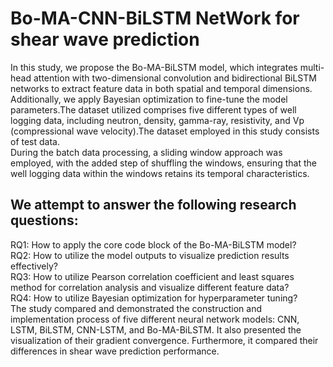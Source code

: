 # Bo-MA-CNN-BiLSTM NetWork for shear wave prediction
In this study, we propose the Bo-MA-BiLSTM model, which integrates multi-head attention with two-dimensional convolution and bidirectional BiLSTM networks to extract feature data in both spatial and temporal dimensions. Additionally, we apply Bayesian optimization to fine-tune the model parameters.The dataset utilized comprises five different types of well logging data, including neutron, density, gamma-ray, resistivity, and Vp (compressional wave velocity).The dataset employed in this study consists of test data.  
During the batch data processing, a sliding window approach was employed, with the added step of shuffling the windows, ensuring that the well logging data within the windows retains its temporal characteristics.
## We attempt to answer the following research questions:
 RQ1: How to apply the core code block of the Bo-MA-BiLSTM model?  
 RQ2: How to utilize the model outputs to visualize prediction results effectively?  
 RQ3: How to utilize Pearson correlation coefficient and least squares method for correlation analysis and visualize different feature data?  
 RQ4: How to utilize Bayesian optimization for hyperparameter tuning?  
The study compared and demonstrated the construction and implementation process of five different neural network models: CNN, LSTM, BiLSTM, CNN-LSTM, and Bo-MA-BiLSTM. It also presented the visualization of their gradient convergence. Furthermore, it compared their differences in shear wave prediction performance.
